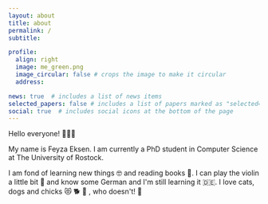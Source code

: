 ```yaml
---
layout: about
title: about
permalink: /
subtitle:

profile:
  align: right
  image: me_green.png
  image_circular: false # crops the image to make it circular
  address: 

news: true  # includes a list of news items
selected_papers: false # includes a list of papers marked as "selected={true}"
social: true  # includes social icons at the bottom of the page
---
```


Hello everyone! 🙋🏻‍♀️

My name is Feyza Eksen. I am currently a PhD student in Computer Science at The University of Rostock.

I am fond of learning new things 🤓 and reading books 📗. I can play the violin a little bit :violin: and know some German and I'm still learning it 🇩🇪. I love cats, dogs and chicks 😻 🐕 🐥 , who doesn't! 🐾